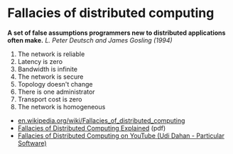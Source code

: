 # Fallacies of distributed computing

**A set of false assumptions programmers new to distributed applications often make.**
*L. Peter Deutsch and James Gosling (1994)*

1. The network is reliable
2. Latency is zero
3. Bandwidth is infinite
4. The network is secure
5. Topology doesn't change
6. There is one administrator
7. Transport cost is zero
8. The network is homogeneous

- [en.wikipedia.org/wiki/Fallacies_of_distributed_computing](https://en.wikipedia.org/wiki/Fallacies_of_distributed_computing)
- [Fallacies of Distributed Computing Explained](https://pages.cs.wisc.edu/~zuyu/files/fallacies.pdf) (pdf)
- [Fallacies of Distributed Computing on YouTube (Udi Dahan - Particular Software)](https://www.youtube.com/playlist?list=PL1DZqeVwRLnD3EjyciYAO82dT9Owiq8I5)